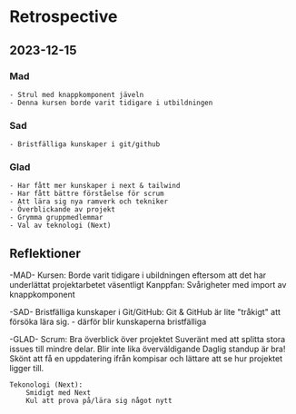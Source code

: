 # Retrospective
## 2023-12-15

### Mad
    - Strul med knappkomponent jäveln
    - Denna kursen borde varit tidigare i utbildningen

### Sad
    - Bristfälliga kunskaper i git/github

### Glad
    - Har fått mer kunskaper i next & tailwind
    - Har fått bättre förståelse för scrum
    - Att lära sig nya ramverk och tekniker
    - Överblickande av projekt
    - Grymma gruppmedlemmar
    - Val av teknologi (Next)

## Reflektioner
-MAD-
    Kursen: 
        Borde varit tidigare i ubildningen eftersom att det har underlättat projektarbetet väsentligt
    Kanppfan:
        Svårigheter med import av knappkomponent 

-SAD- 
    Bristfälliga kunskaper i Git/GitHub:
        Git & GitHub är lite "tråkigt" att försöka lära sig. - därför blir kunskaperna bristfälliga
        
-GLAD- 
    Scrum: 
        Bra överblick över projektet
        Suveränt med att splitta stora issues till mindre delar. Blir inte lika överväldigande
        Daglig standup är bra! Skönt att få en uppdatering ifrån kompisar och lättare att se hur projektet ligger till. 

    Tekonologi (Next):
        Smidigt med Next
        Kul att prova på/lära sig något nytt